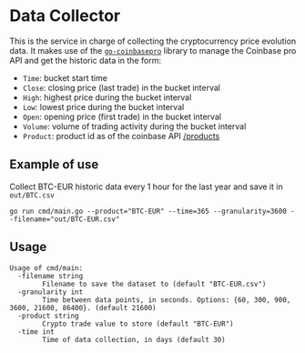 # Data Collector

This is the service in charge of collecting the cryptocurrency price evolution data. It makes use of the [`go-coinbasepro`](https://pkg.go.dev/github.com/preichenberger/go-coinbasepro/v2) library to manage the Coinbase pro API and get the historic data in the form:

- `Time`: bucket start time
- `Close`: closing price (last trade) in the bucket interval
- `High`: highest price during the bucket interval
- `Low`: lowest price during the bucket interval
- `Open`: opening price (first trade) in the bucket interval
- `Volume`: volume of trading activity during the bucket interval
- `Product`: product id as of the coinbase API [/products](https://docs.pro.coinbase.com/#products)


## Example of use

Collect BTC-EUR historic data every 1 hour for the last year and save it in `out/BTC.csv` 

```
go run cmd/main.go --product="BTC-EUR" --time=365 --granularity=3600 --filename="out/BTC-EUR.csv"
```

## Usage

```
Usage of cmd/main:
  -filename string
        Filename to save the dataset to (default "BTC-EUR.csv")
  -granularity int
        Time between data points, in seconds. Options: {60, 300, 900, 3600, 21600, 86400}. (default 21600)
  -product string
        Crypto trade value to store (default "BTC-EUR")
  -time int
        Time of data collection, in days (default 30)
```

